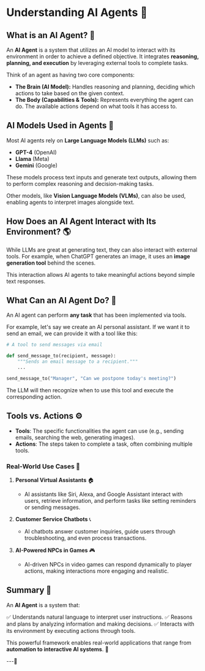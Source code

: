 # Understanding AI Agents 🤖

## What is an AI Agent? 🧠

An **AI Agent** is a system that utilizes an AI model to interact with its environment in order to achieve a defined objective. It integrates **reasoning, planning, and execution** by leveraging external tools to complete tasks.

Think of an agent as having two core components:

- **The Brain (AI Model):** Handles reasoning and planning, deciding which actions to take based on the given context.
- **The Body (Capabilities & Tools):** Represents everything the agent can do. The available actions depend on what tools it has access to.

## AI Models Used in Agents 📌

Most AI agents rely on **Large Language Models (LLMs)** such as:

- **GPT-4** (OpenAI)
- **Llama** (Meta)
- **Gemini** (Google)

These models process text inputs and generate text outputs, allowing them to perform complex reasoning and decision-making tasks. 

Other models, like **Vision Language Models (VLMs)**, can also be used, enabling agents to interpret images alongside text.

## How Does an AI Agent Interact with Its Environment? 🌎

While LLMs are great at generating text, they can also interact with external tools. For example, when ChatGPT generates an image, it uses an **image generation tool** behind the scenes.

This interaction allows AI agents to take meaningful actions beyond simple text responses.

## What Can an AI Agent Do? 🎯

An AI agent can perform **any task** that has been implemented via tools. 

For example, let's say we create an AI personal assistant. If we want it to send an email, we can provide it with a tool like this:

```python
# A tool to send messages via email

def send_message_to(recipient, message):
    """Sends an email message to a recipient."""
    ...

send_message_to("Manager", "Can we postpone today's meeting?")
```

The LLM will then recognize when to use this tool and execute the corresponding action.

## Tools vs. Actions ⚙️

- **Tools**: The specific functionalities the agent can use (e.g., sending emails, searching the web, generating images).
- **Actions**: The steps taken to complete a task, often combining multiple tools.

### Real-World Use Cases 🚀

1. **Personal Virtual Assistants** 🏠
   - AI assistants like Siri, Alexa, and Google Assistant interact with users, retrieve information, and perform tasks like setting reminders or sending messages.

2. **Customer Service Chatbots** 📞
   - AI chatbots answer customer inquiries, guide users through troubleshooting, and even process transactions.

3. **AI-Powered NPCs in Games** 🎮
   - AI-driven NPCs in video games can respond dynamically to player actions, making interactions more engaging and realistic.

## Summary 📝

An **AI Agent** is a system that:

✅ Understands natural language to interpret user instructions.
✅ Reasons and plans by analyzing information and making decisions.
✅ Interacts with its environment by executing actions through tools.

This powerful framework enables real-world applications that range from **automation to interactive AI systems**. 🚀

---🧠
